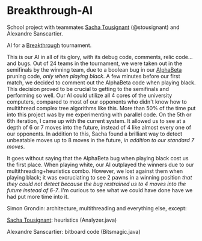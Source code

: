 Breakthrough-AI
===============

School project with teammates [Sacha Tousignant](https://github.com/stousignant) (@stousignant) and Alexandre Sanscartier.

AI for a [Breakthrough](http://en.wikipedia.org/wiki/Breakthrough_%28board_game%29) tournament.

This is our AI in all of its glory, with its debug code, comments, relic code... and bugs.
Out of 24 teams in the tournament, we were taken out in the semifinals by the winning team, due to a boolean bug in our [AlphaBeta](http://en.wikipedia.org/wiki/Alpha%E2%80%93beta_pruning) pruning code, *only when playing black*.
A few minutes before our first match, we decided to comment out the AlphaBeta code when playing black. This decision proved to be crucial to getting to the semifinals and performing so well. Our AI could utilize all 4 cores of the university computers, compared to most of our opponents who didn't know how to multithread complex tree algorithms like this. More than 50% of the time put into this project was by me experimenting with parallel code. On the 5th or 6th iteration, I came up with the current system. It allowed us to see at a depth of 6 or 7 moves into the future, instead of 4 like almost every one of our opponents. In addition to this, Sacha found a brilliant way to detect unbeatable moves up to 8 moves in the future, *in addition to our standard 7 moves*.

It goes without saying that the AlphaBeta bug when playing black cost us the first place. When playing white, our AI outplayed the winners due to our multithreading+heuristics combo. However, we lost against them when playing black; it was excruciating to see 2 pawns in a winning position *that they could not detect because the bug restrained us to 4 moves into the future instead of 6-7*. I'm curious to see what we could have done have we had put more time into it.

Simon Grondin: architecture, multithreading and everything else, except:

[Sacha Tousignant](https://github.com/stousignant): heuristics (Analyzer.java)

Alexandre Sanscartier: bitboard code (Bitsmagic.java)
